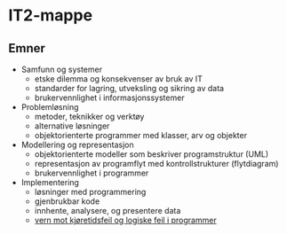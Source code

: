 # IT2-mappe

## Emner

- Samfunn og systemer
    - etske dilemma og konsekvenser av bruk av IT
    - standarder for lagring, utveksling og sikring av data
    - brukervennlighet i informasjonssystemer
- Problemløsning
    - metoder, teknikker og verktøy
    - alternative løsninger
    - objektorienterte programmer med klasser, arv og objekter
- Modellering og representasjon
    - objektorienterte modeller som beskriver programstruktur (UML)
    - representasjon av programflyt med kontrollstrukturer (flytdiagram)
    - brukervennlighet i programmer
- Implementering
    - løsninger med programmering
    - gjenbrukbar kode
    - innhente, analysere, og presentere data
    - [vern mot kjøretidsfeil og logiske feil i programmer](implementering/feilhaandtering.md)
